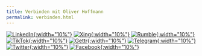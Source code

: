 ```yaml
---
title: Verbinden mit Oliver Hoffmann
permalink: verbinden.html
---
```

[![LinkedIn](https://res.cloudinary.com/ontore/image/upload/c_scale,fl_any_format.sanitize,h_200,w_200/v1659431003/2022-08-02-linkedin_wpkz98.svg){:width="10%"}](https://www.linkedin.com/in/ontore)
[![Xing](https://res.cloudinary.com/ontore/image/upload/c_scale,fl_any_format.sanitize,h_200,w_200/v1659443548/2022-08-02-xing.minimal_ma4d4f.svg){:width="10%"}](https://www.xing.com/profile/Oliver_Hoffmann143)
[![Rumble](https://res.cloudinary.com/ontore/image/upload/c_scale,fl_any_format.sanitize,h_200,w_200/v1659443855/2022-08-02-rumble_xqg5fb.svg){:width="10%"}](https://rumble.com/c/c-1782087)
[![TikTok](https://res.cloudinary.com/ontore/image/upload/c_scale,fl_any_format.sanitize,h_200,w_200/v1659445595/2022-08-02-tiktok_r3lopb.svg){:width="10%"}](https://www.tiktok.com/@oliverhoffmann2022)
[![Gettr](https://res.cloudinary.com/ontore/image/upload/c_scale,fl_any_format.sanitize,h_200,w_200/v1659429404/2022-08-02-gettr_vnnbda.svg){:width="10%"}](https://gettr.com/user/hoffmann_2022)
[![Telegram](https://res.cloudinary.com/ontore/image/upload/fl_any_format.sanitize/v1659426347/2022-08-02-Telegram_ibefav.svg){:width="10%"}](https://t.me/hoffmann2022)
[![Twitter](https://res.cloudinary.com/ontore/image/upload/c_scale,fl_any_format.sanitize,h_200,w_200/v1659444153/2022-08-02-twitter_h4uewe.svg){:width="10%"}](https://twitter.com/hoffmann_2022)
[![Facebook](https://res.cloudinary.com/ontore/image/upload/c_scale,fl_any_format.sanitize,h_200,w_200/v1659444466/2022-08-02-facebook_dfnu8g.svg){:width="10%"}](https://www.facebook.com/oliverhoffmann2022)
